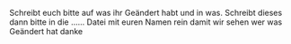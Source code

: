 Schreibt euch bitte auf was ihr Geändert habt und in was.  Schreibt dieses dann bitte in die ...... Datei mit euren Namen rein damit wir sehen wer was Geändert hat danke
